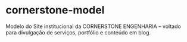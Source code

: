 # cornerstone-model
Modelo do Site institucional da CORNERSTONE ENGENHARIA – voltado para divulgação de serviços, portfólio e conteúdo em blog.
